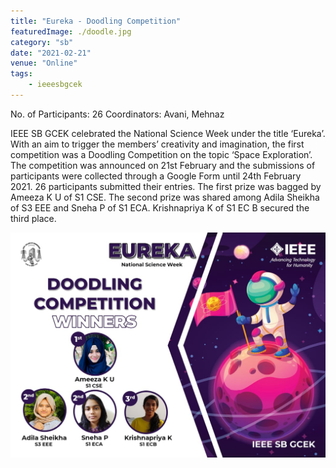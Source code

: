 ```yaml
---
title: "Eureka - Doodling Competition"
featuredImage: ./doodle.jpg
category: "sb"
date: "2021-02-21"
venue: "Online"
tags:
    - ieeesbgcek
---
```

No. of Participants: 26
Coordinators: Avani, Mehnaz

IEEE SB GCEK celebrated the National Science Week under the title ‘Eureka’.
With an aim to trigger the members’ creativity and imagination, the first competition was  a Doodling Competition on the topic ‘Space Exploration’. The competition was announced on 21st February and the submissions of participants were collected through a Google Form until 24th February 2021. 
26 participants submitted their entries. The first prize was bagged by Ameeza K U of S1 CSE. The second prize was shared among Adila Sheikha of S3 EEE and Sneha P of S1 ECA. Krishnapriya K of S1 EC B secured the third place.



![Webinar](./doodle2.jpeg)
